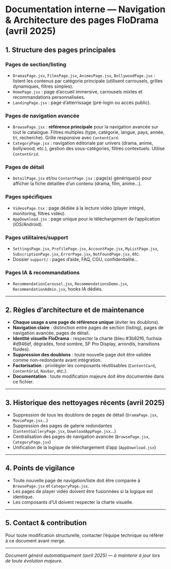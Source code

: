 # Documentation interne — Navigation & Architecture des pages FloDrama (avril 2025)

## 1. Structure des pages principales

### Pages de section/listing
- `DramasPage.jsx`, `FilmsPage.jsx`, `AnimesPage.jsx`, `BollywoodPage.jsx` : listent les contenus par catégorie principale (utilisent carrousels, grilles dynamiques, filtres simples).
- `HomePage.jsx` : page d’accueil immersive, carrousels mixtes et recommandations personnalisées.
- `LandingPage.jsx` : page d’atterrissage (pré-login ou accès public).

### Pages de navigation avancée
- `BrowsePage.jsx` : **référence principale** pour la navigation avancée sur tout le catalogue. Filtres multiples (type, catégorie, langue, pays, année, tri, recherche). Grille responsive avec `ContentCard`.
- `CategoryPage.jsx` : navigation éditoriale par univers (drama, anime, bollywood, etc.), gestion des sous-catégories, filtres contextuels. Utilise `ContentGrid`.

### Pages de détail
- `DetailPage.jsx` et/ou `ContentPage.jsx` : page(s) générique(s) pour afficher la fiche détaillée d’un contenu (drama, film, anime…).

### Pages spécifiques
- `VideosPage.tsx` : page dédiée à la lecture vidéo (player intégré, monitoring, filtres vidéo).
- `AppDownload.jsx` : page unique pour le téléchargement de l’application (iOS/Android).

### Pages utilitaires/support
- `SettingsPage.jsx`, `ProfilePage.jsx`, `AccountPage.jsx`, `MyListPage.jsx`, `SubscriptionPage.jsx`, `ErrorPage.jsx`, `NotFoundPage.jsx`, etc.
- Dossier `support/` : pages d’aide, FAQ, CGU, confidentialité…

### Pages IA & recommandations
- `RecommendationCarousel.jsx`, `RecommendationsDemo.jsx`, `RecommendationAdmin.jsx`, hooks IA dédiés.

---

## 2. Règles d’architecture et de maintenance
- **Chaque usage a une page de référence unique** (éviter les doublons).
- **Navigation claire** : distinction entre pages de section (listing), pages de navigation avancée, pages de détail.
- **Identité visuelle FloDrama** : respecter la charte (bleu #3b82f6, fuchsia #d946ef, dégradés, fond sombre, SF Pro Display, arrondis, transitions fluides).
- **Suppression des doublons** : toute nouvelle page doit être validée comme non-redondante avant intégration.
- **Factorisation** : privilégier les composants réutilisables (`ContentCard`, `ContentGrid`, `Navbar`, etc.).
- **Documentation** : toute modification majeure doit être documentée dans ce fichier.

---

## 3. Historique des nettoyages récents (avril 2025)
- Suppression de tous les doublons de pages de détail (`DramaPage.jsx`, `MoviePage.jsx`…)
- Suppression des pages de galerie redondantes (`ContentGalleryPage.jsx`, `DownloadAppPage.jsx`…)
- Centralisation des pages de navigation avancée (`BrowsePage.jsx`, `CategoryPage.jsx`)
- Unification de la logique de téléchargement d’app (`AppDownload.jsx`)

---

## 4. Points de vigilance
- Toute nouvelle page de navigation/liste doit être comparée à `BrowsePage.jsx` et `CategoryPage.jsx`.
- Les pages de player vidéo doivent être fusionnées si la logique est identique.
- Les composants d’UI doivent respecter la charte visuelle.

---

## 5. Contact & contribution
Pour toute modification structurelle, contacter l’équipe technique ou référer à ce document avant merge.

---

*Document généré automatiquement (avril 2025) — à maintenir à jour lors de toute évolution majeure.*
